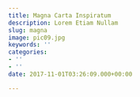 ```yaml
---
title: Magna Carta Inspiratum
description: Lorem Etiam Nullam
slug: magna
image: pic09.jpg
keywords: ''
categories:
- ''
- ''
date: 2017-11-01T03:26:09.000+00:00

---
```

